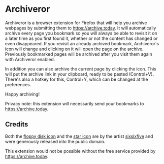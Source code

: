 # Archiveror

Archiveror is a browser extension for Firefox that will help you archive
webpages by submitting them to <https://archive.today>. It will automatically
archive every page you bookmark so you will always be able to revisit it on a
later time as you first found it, whether or not the content has changed or even
disappeared. If you revisit an already archived bookmark, Archiveror's icon will
change and clicking on it will open the page on the archive. Previously
bookmarked pages will be archived after you visit them again with Archiveror
enabled.

In addition you can also archive the current page by clicking the icon. This
will put the archive link in your clipboard, ready to be pasted (Control+V).
There's also a hotkey for this, Control+Y, which can be changed at the
preferences.

Happy archiving!

Privacy note: this extension will necessarily send your bookmarks to
<https://archive.today>.

## Credits

Both the
[floppy disk icon](https://openclipart.org/detail/211780/matt-icons_media-floppy-by-sixsixfive-211780)
and the
[star icon](https://openclipart.org/detail/212371/rodentia-icons_help-about-by-sixsixfive-212371)
are by the artist [sixsixfive](https://sixsixfive.deviantart.com/) and were
generously released into the public domain.

This extension would not be possible without the free service provided by
<https://archive.today>.
